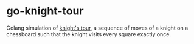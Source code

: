 # go-knight-tour

Golang simulation of [knight's tour](https://en.wikipedia.org/wiki/Knight%27s_tour), a sequence of moves of a knight on a chessboard such that the knight visits every square exactly once.
